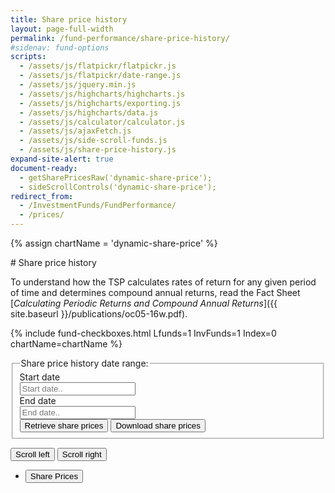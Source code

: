 ```yaml
---
title: Share price history
layout: page-full-width
permalink: /fund-performance/share-price-history/
#sidenav: fund-options
scripts:
  - /assets/js/flatpickr/flatpickr.js
  - /assets/js/flatpickr/date-range.js
  - /assets/js/jquery.min.js
  - /assets/js/highcharts/highcharts.js
  - /assets/js/highcharts/exporting.js
  - /assets/js/highcharts/data.js
  - /assets/js/calculator/calculator.js
  - /assets/js/ajaxFetch.js
  - /assets/js/side-scroll-funds.js
  - /assets/js/share-price-history.js
expand-site-alert: true
document-ready:
  - getSharePricesRaw('dynamic-share-price');  
  - sideScrollControls('dynamic-share-price');
redirect_from:
  - /InvestmentFunds/FundPerformance/
  - /prices/
---
```

{% assign chartName = 'dynamic-share-price' %}
<div class="usa-grid centered" markdown="1">
<div class="usa-width-one-whole" markdown="1">
# Share price history

To understand how the TSP calculates rates of return for any given period of time and determines compound annual returns, read the Fact Sheet [_Calculating Periodic Returns and Compound Annual Returns_]({{ site.baseurl }}/publications/oc05-16w.pdf).

{% include fund-checkboxes.html Lfunds=1 InvFunds=1 Index=0 chartName=chartName %}

<section class="date-range">
  <form class="share-price-date-range duo" action="javascript:void(0);">
  <fieldset>
  <legend>Share price history date range:</legend>
  <div id="dateRange-div" class="container">
    <span class="" id="dateRange-error-message" role="alert"></span>
    <label>
      <div>Start date</div>
      <input id="fundDateStart" placeholder="Start date.." class="date-range">
    </label>
    <label>
      <div>End date</div>
      <input id="fundDateEnd" placeholder="End date.." class="date-range">
    </label>
  </div>
  <button class="usa-button" onClick="getSharePricesRaw('{{chartName}}');">Retrieve share prices</button>
  <button class="usa-button-secondary" onClick='downloadSharePrices();'>
    Download share prices <i class="fal fa-arrow-alt-to-bottom"></i></button>
  </fieldset>
  </form>
</section>
</div> <!-- end div.usa-grid centered -->
</div>

<div id="{{chartName}}-div" class="usa-grid-full usa-layout-docs-main_content">
<div class="usa-width-one-whole" markdown="1">
<!-- TABLE SECTION -->
<section id="{{chartName}}-section" class="share-price-table">
  <div class="table-scroll-buttons">
    <button id="slideRight" class="slide-right" type="button" class="usa-button-secondary"><i class="fal fa-arrow-to-left"></i> Scroll left</button>
    <button id="slideLeft" class="slide-left" type="button" class="usa-button-secondary">Scroll right <i class="fal fa-arrow-to-right"></i></button>
  </div><!-- END div.table-scroll-buttons -->
  <div id="{{chartName}}-table" class="table-side-scroll"></div>
</section>
<!-- CHART SECTION -->
<section class="share-price-charts">
  <ul class="usa-accordion">
    <li>
      <button class="usa-accordion-button" aria-expanded="true" aria-controls="{{ chartName }}">Share Prices</button>
      <div id="{{ chartName }}" class="usa-accordion-content hc-share-price-chart" aria-hidden="false"></div>
    </li>
  </ul>
</section>

</div> <!-- END div.usa-width-one-whole -->
</div> <!-- END div.usa-grid-full -->
